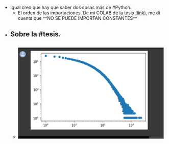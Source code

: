 - Igual creo que hay que saber dos cosas más de #Python.
	- El orden de las importaciones. De mi COLAB de la tesis [(link)](https://github.com/ErickMMuniz/NetworkAnalysis_TwitterTrends), me di cuenta que ^^NO SE PUEDE IMPORTAN CONSTANTES^^
- Sobre la #tesis.
	-
	- ![msedge_CVcKQneoO5.png](../assets/msedge_CVcKQneoO5_1654671439623_0.png)
		-